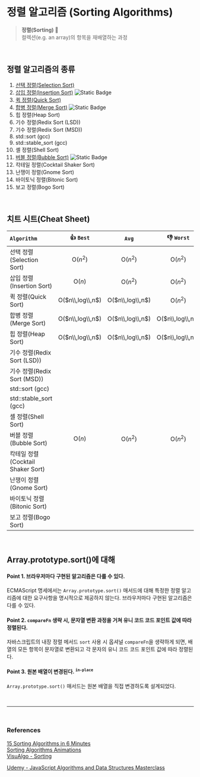# 정렬 알고리즘 (Sorting Algorithms)

> **정렬(Sorting) 📶**  
> 컬렉션(e.g. an array)의 항목을 재배열하는 과정

<br>

## 정렬 알고리즘의 종류 
1. [선택 정렬(Selection Sort)](./selection-sort.md)
1. [삽입 정렬(Insertion Sort)](./insertion-sort.md)
    ![Static Badge](https://img.shields.io/badge/stable%20sort-E9ECEF?style=flat-square)
1. [퀵 정렬(Quick Sort)](./quick-sort.md)
1. [합병 정렬(Merge Sort)](./merge-sort.md)
    ![Static Badge](https://img.shields.io/badge/stable%20sort-E9ECEF?style=flat-square)
1. 힙 정렬(Heap Sort)
1. 기수 정렬(Redix Sort (LSD))
1. 기수 정렬(Redix Sort (MSD))
1. std::sort (gcc)
1. std::stable_sort (gcc)
1. 셸 정렬(Shell Sort)
1. [버블 정렬(Bubble Sort)](./bubble-sort.md)
    ![Static Badge](https://img.shields.io/badge/stable%20sort-E9ECEF?style=flat-square)
1. 칵테일 정렬(Cocktail Shaker Sort)
1. 난쟁이 정렬(Gnome Sort)
1. 바이토닉 정렬(Bitonic Sort)
1. 보고 정렬(Bogo Sort)

<br>

## 치트 시트(Cheat Sheet)
| `Algorithm` | :thumbsup: `Best` | `Avg` | :thumbsdown: `Worst` | `Space Complexity` | `stable`| `in-place` |
| :--- | :----: | :----: | :----: | :----: | :----: | :----: |
| 선택 정렬(Selection Sort)   | O($n^2$) | O($n^2$) | O($n^2$) | O(1) | | :white_check_mark: |
| 삽입 정렬(Insertion Sort) | O($n$) | O($n^2$) | O($n^2$) | O(1) | :white_check_mark: | :white_check_mark: |
| 퀵 정렬(Quick Sort) | O($n\\,log\\,n$) | O($n\\,log\\,n$) | O($n^2$) | O($log\\,n$) | | :white_check_mark: |
| 합병 정렬(Merge Sort) | O($n\\,log\\,n$) | O($n\\,log\\,n$) | O($n\\,log\\,n$) | O($n$) | :white_check_mark: | |
| 힙 정렬(Heap Sort) | O($n\\,log\\,n$) | O($n\\,log\\,n$) | O($n\\,log\\,n$) | O(1) | | :white_check_mark: |
| 기수 정렬(Redix Sort (LSD))  | ||||||
| 기수 정렬(Redix Sort (MSD))  | ||||||
| std::sort (gcc) | ||||||
| std::stable_sort (gcc) | ||||||
| 셸 정렬(Shell Sort) | ||||||
| 버블 정렬(Bubble Sort) | O($n$) | O($n^2$) | O($n^2$) | O(1) | :white_check_mark: | :white_check_mark: |
| 칵테일 정렬(Cocktail Shaker Sort) | ||||||
| 난쟁이 정렬(Gnome Sort) | ||||||
| 바이토닉 정렬(Bitonic Sort) | ||||||
| 보고 정렬(Bogo Sort) | ||||||


<br>

## Array.prototype.sort()에 대해  

#### Point 1. 브라우저마다 구현된 알고리즘은 다를 수 있다. 
ECMAScript 명세에서는 `Array.prototype.sort()` 매서드에 대해 특정한 정렬 알고리즘에 대한 요구사항을 명시적으로 제공하지 않는다. 브라우저마다 구현된 알고리즘은 다를 수 있다. 

#### Point 2. `compareFn` 생략 시, 문자열 변환 과정을 거쳐 유니 코드 코드 포인트 값에 따라 정렬된다. 
자바스크립트의 내장 정렬 메서드 `sort` 사용 시 옵셔널 `compareFn`을 생략하게 되면, 
배열의 모든 항목이 문자열로 변환되고 각 문자의 유니 코드 코드 포인트 값에 따라 정렬된다. 

#### Point 3. 원본 배열이 변경된다. <sup>`in-place`</sup>
`Array.prototype.sort()` 매서드는 원본 배열을 직접 변경하도록 설계되었다.   

<br>

---
<br>

### References
[15 Sorting Algorithms in 6 Minutes](https://www.youtube.com/watch?v=kPRA0W1kECg)  
[Sorting Algorithms Animations](https://www.toptal.com/developers/sorting-algorithms)  
[VisuAlgo - Sorting](https://visualgo.net/en/sorting)  

[Udemy - JavaScript Algorithms and Data Structures Masterclass](https://www.udemy.com/course/best-javascript-data-structures/)